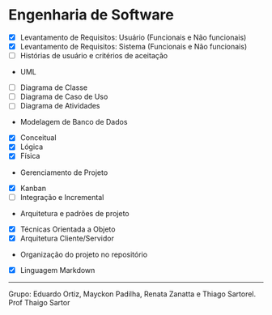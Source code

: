 
# Engenharia de Software 

 
 - [x] Levantamento de Requisitos: Usuário (Funcionais e Não funcionais)
 - [x] Levantamento de Requisitos: Sistema (Funcionais e Não funcionais)
 - [ ] Histórias de usuário e critérios de aceitação

* UML
 - [ ] Diagrama de Classe
 - [ ] Diagrama de Caso de Uso
 - [ ] Diagrama de Atividades

* Modelagem de Banco de Dados
 - [x] Conceitual
 - [x] Lógica
 - [x] Física
 
* Gerenciamento de Projeto
 - [x] Kanban
 - [ ] Integração e Incremental
 
 * Arquitetura e padrões de projeto
 - [x] Técnicas Orientada a Objeto
 - [x] Arquitetura Cliente/Servidor

* Organização do projeto no repositório
 - [x] Linguagem Markdown

___

Grupo: Eduardo Ortiz, Mayckon Padilha, Renata Zanatta e Thiago Sartorel.
Prof Thaigo Sartor
